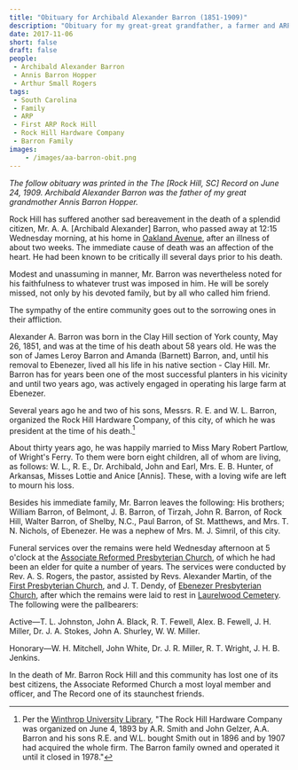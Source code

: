 ```yaml
---
title: "Obituary for Archibald Alexander Barron (1851-1909)"
description: "Obituary for my great-great grandfather, a farmer and ARP ruling elder from Rock Hill, SC."
date: 2017-11-06
short: false
draft: false
people:
 - Archibald Alexander Barron
 - Annis Barron Hopper
 - Arthur Small Rogers
tags:
 - South Carolina
 - Family
 - ARP
 - First ARP Rock Hill
 - Rock Hill Hardware Company
 - Barron Family
images:
    - /images/aa-barron-obit.png
---
```


_The follow obituary was printed in the The [Rock Hill, SC] Record on June 24, 1909. Archibald Alexander Barron was the father of my great grandmother Annis Barron Hopper._

Rock Hill has suffered another sad bereavement in the death of a splendid citizen, Mr. A. A. [Archibald Alexander] Barron, who passed away at 12:15 Wednesday morning, at his home in [Oakland Avenue](https://goo.gl/maps/y26intYXWR42), after an illness of about two weeks. The immediate cause of death was an affection of the heart. He had been known to be critically ill several days prior to his death.

Modest and unassuming in manner, Mr. Barron was nevertheless noted for his faithfulness to whatever trust was imposed in him. He will be sorely missed, not only by his devoted family, but by all who called him friend.

The sympathy of the entire community goes out to the sorrowing ones in their affliction.

Alexander A. Barron was born in the Clay Hill section of York county, May 26, 1851, and was at the time of his death about 58 years old. He was the son of James Leroy Barron and Amanda (Barnett) Barron, and, until his removal to Ebenezer, lived all his life in his native section - Clay Hill. Mr. Barron has for years been one of the most successful planters in his vicinity and until two years ago, was actively engaged in operating his large farm at Ebenezer.

Several years ago he and two of his sons, Messrs. R. E. and W. L. Barron, organized the Rock Hill Hardware Company, of this city, of which he was president at the time of his death.[^hardware]

About thirty years ago, he was happily married to Miss Mary Robert Partlow, of Wright's Ferry. To them were born eight children, all of whom are living, as follows: W. L., R. E., Dr. Archibald, John and Earl, Mrs. E. B. Hunter, of Arkansas, Misses Lottie and Anice [Annis].  These, with a loving wife are left to mourn his loss.

Besides his immediate family, Mr. Barron leaves the following: His brothers; William Barron, of Belmont, J. B. Barron, of Tirzah, John R. Barron, of Rock Hill, Walter Barron, of Shelby, N.C., Paul Barron, of St. Matthews, and Mrs. T. N. Nichols, of Ebenezer. He was a nephew of Mrs. M. J. Simril, of this city.

Funeral services over the remains were held Wednesday afternoon at 5 o'clock at the [Associate Reformed Presbyterian Church](http://www.firstarp.org/), of which he had been an elder for quite a number of years. The services were conducted by Rev. A. S. Rogers, the pastor, assisted by Revs. Alexander Martin, of the [First Presbyterian Church](http://www.nationalregister.sc.gov/york/S10817746028/index.htm), and J. T. Dendy, of [Ebenezer Presbyterian Church](http://ebenezerarp.org/), after which the remains were laid to rest in [Laurelwood Cemetery](https://en.wikipedia.org/wiki/Laurelwood_Cemetery). The following were the pallbearers:

Active—T. L. Johnston, John A. Black, R. T. Fewell, Alex. B. Fewell, J. H. Miller, Dr. J. A. Stokes, John A. Shurley, W. W. Miller.

Honorary—W. H. Mitchell, John White, Dr. J. R. Miller, R. T. Wright, J. H. B. Jenkins.

In the death of Mr. Barron Rock Hill and this community has lost one of its best citizens, the Associate Reformed Church a most loyal member and officer, and The Record one of its staunchest friends.

[^hardware]: Per the [Winthrop University Library](https://digitalcommons.winthrop.edu/manuscriptcollection_findingaids/287/), "The Rock Hill Hardware Company was organized on June 4, 1893 by A.R. Smith and John Gelzer, A.A. Barron and his sons R.E. and W.L. bought Smith out in 1896 and by 1907 had acquired the whole firm. The Barron family owned and operated it until it closed in 1978."
